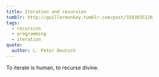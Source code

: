 ```yaml
---
title: Iteration and recursion
tumblr: http://guillermonkey.tumblr.com/post/3283035126
tags:
  - recursion
  - programming
  - iteration
quote:
  author: L. Peter Deutsch
---
```


To iterate is human, to recurse divine.
